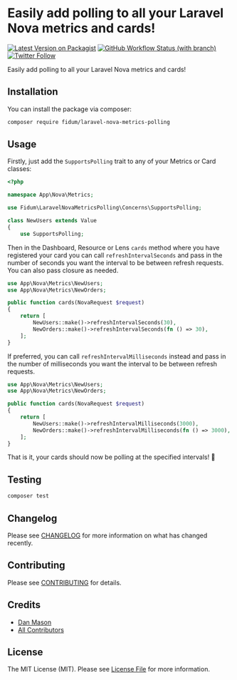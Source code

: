 # Easily add polling to all your Laravel Nova metrics and cards!

[![Latest Version on Packagist](https://img.shields.io/packagist/v/fidum/laravel-nova-metrics-polling.svg?style=for-the-badge)](https://packagist.org/packages/fidum/laravel-nova-metrics-polling)
[![GitHub Workflow Status (with branch)](https://img.shields.io/github/actions/workflow/status/fidum/laravel-nova-metrics-polling/run-tests.yml?branch=main&style=for-the-badge)](https://github.com/fidum/laravel-nova-metrics-polling/actions?query=workflow%3Arun-tests+branch%3Amaster)
[![Twitter Follow](https://img.shields.io/badge/follow-%40danmasonmp-1DA1F2?logo=twitter&style=for-the-badge)](https://twitter.com/danmasonmp)

Easily add polling to all your Laravel Nova metrics and cards!

## Installation

You can install the package via composer:

```bash
composer require fidum/laravel-nova-metrics-polling
```

## Usage

Firstly, just add the `SupportsPolling` trait to any of your Metrics or Card classes:

```php
<?php

namespace App\Nova\Metrics;

use Fidum\LaravelNovaMetricsPolling\Concerns\SupportsPolling;

class NewUsers extends Value
{
    use SupportsPolling;
```

Then in the Dashboard, Resource or Lens `cards` method where you have registered your card you can call `refreshIntervalSeconds` and pass in the number of seconds you want the interval to be between refresh requests. You can 
also pass closure as needed.

```php
use App\Nova\Metrics\NewUsers;
use App\Nova\Metrics\NewOrders;

public function cards(NovaRequest $request)
{
    return [
        NewUsers::make()->refreshIntervalSeconds(30),
        NewOrders::make()->refreshIntervalSeconds(fn () => 30),
    ];
}
```

If preferred, you can call `refreshIntervalMilliseconds` instead and pass in the number of milliseconds you want the interval to be between refresh requests.

```php
use App\Nova\Metrics\NewUsers;
use App\Nova\Metrics\NewOrders;

public function cards(NovaRequest $request)
{
    return [
        NewUsers::make()->refreshIntervalMilliseconds(3000),
        NewOrders::make()->refreshIntervalMilliseconds(fn () => 3000),
    ];
}
```

That is it, your cards should now be polling at the specified intervals! :tada:

## Testing

```bash
composer test
```

## Changelog

Please see [CHANGELOG](CHANGELOG.md) for more information on what has changed recently.

## Contributing

Please see [CONTRIBUTING](https://github.com/fidum/.github/blob/main/CONTRIBUTING.md) for details.

## Credits

- [Dan Mason](https://github.com/fidum)
- [All Contributors](../../contributors)

## License

The MIT License (MIT). Please see [License File](LICENSE.md) for more information.
